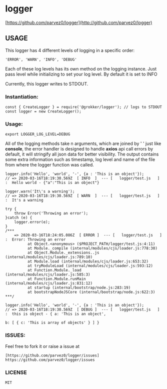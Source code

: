 # logger

[https://github.com/parvez0/logger](http://github.com/parvez0/logger)

## USAGE

This logger has 4 different levels of logging in a specific order:

    'ERROR', 'WARN', 'INFO', 'DEBUG'
    
Each of these log levels has its own method on the logging instance. Just pass level while initializing to set your log level. By default it is set to INFO

Currently, this logger writes to STDOUT.

### Instantiation:

    const { CreateLogger } = require('@grokker/logger'); // logs to STDOUT
    const logger = new CreateLogger();
    
### Usage:

    export LOGGER_LOG_LEVEL=DEBUG

All of the logging methods take n arguments, which are joined by ' ' just like **console**, the error handler is designed to handle **axios** api call errors by default, it will stringify all json data for better visibility.
The output contains some extra information such as timestamp, log level and name of the file from where the logger function was called.  


    logger.info('Hello', 'world', '-', {a : 'This is an object'});
    // => 2020-03-16T18:19:30.569Z  [ INFO  ]  --- [   logger/test.js   ] :  Hello world - {"a":"This is an object"}
    
    logger.warn('It\'s a warning');
    // => 2020-03-16T18:19:30.569Z  [ WARN  ]  --- [   logger/test.js   ] :  It's a warning
    
    try {
        throw Error('Throwing an error');
    }catch (e) {
        logger.error(e);
    }
    /***
        => 2020-03-16T18:24:05.086Z  [ ERROR ]  --- [   logger/test.js   ] :  Error: Throwing an error
              at Object.<anonymous> ($PROJECT_PATH/logger/test.js:4:11)
              at Module._compile (internal/modules/cjs/loader.js:778:30)
              at Object.Module._extensions..js (internal/modules/cjs/loader.js:789:10)
              at Module.load (internal/modules/cjs/loader.js:653:32)
              at tryModuleLoad (internal/modules/cjs/loader.js:593:12)
              at Function.Module._load (internal/modules/cjs/loader.js:585:3)
              at Function.Module.runMain (internal/modules/cjs/loader.js:831:12)
              at startup (internal/bootstrap/node.js:283:19)
              at bootstrapNodeJSCore (internal/bootstrap/node.js:622:3)
    ***/
    
    logger.info('Hello', 'world', '-', {a : 'This is an object'});
    // => 2020-03-16T18:19:30.569Z  [ DEBUG ]  --- [   logger/test.js   ] :  this is object - { a: 'This is an object',
                                                                                b: [ { c: 'This is array of objects' } ] }
    
### ISSUES:
Feel free to fork it or raise a issue at 

    [https://github.com/parvez0/logger/issues] https://github.com/parvez0/logger/issues
    
### LICENSE

    MIT
    
